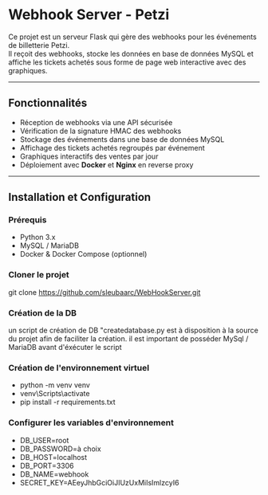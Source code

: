 # Webhook Server - Petzi

Ce projet est un serveur Flask qui gère des webhooks pour les événements de billetterie Petzi.  
Il reçoit des webhooks, stocke les données en base de données MySQL et affiche les tickets achetés sous forme de page web interactive avec des graphiques.

---

## Fonctionnalités

- Réception de webhooks via une API sécurisée
- Vérification de la signature HMAC des webhooks
- Stockage des événements dans une base de données MySQL
- Affichage des tickets achetés regroupés par événement
- Graphiques interactifs des ventes par jour
- Déploiement avec **Docker** et **Nginx** en reverse proxy

---

## Installation et Configuration

### **Prérequis**
- Python 3.x
- MySQL / MariaDB
- Docker & Docker Compose (optionnel)

### **Cloner le projet**
git clone https://github.com/sleubaarc/WebHookServer.git

### **Création de la DB**
un script de création de DB "createdatabase.py est à disposition à la source du projet afin de faciliter la création.
il est important de posséder MySql / MariaDB avant d'éxécuter le script

### **Création de l'environnement virtuel**
- python -m venv venv
- venv\Scripts\activate
- pip install -r requirements.txt

### **Configurer les variables d'environnement**
- DB_USER=root
- DB_PASSWORD=à choix
- DB_HOST=localhost
- DB_PORT=3306
- DB_NAME=webhook
- SECRET_KEY=AEeyJhbGciOiJIUzUxMiIsImlzcyI6
